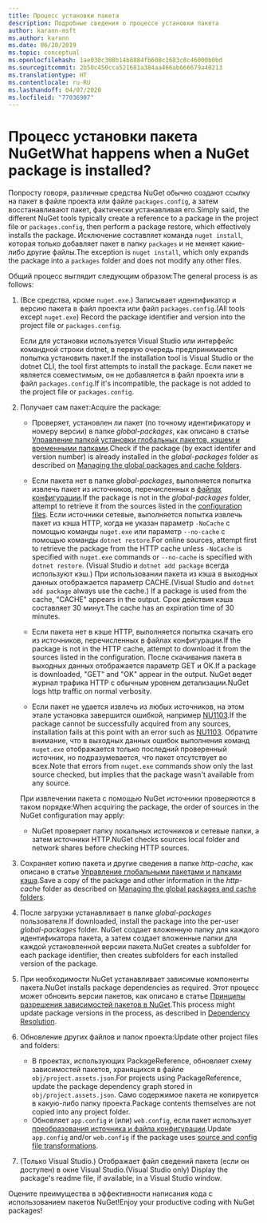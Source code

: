 ```yaml
---
title: Процесс установки пакета
description: Подробные сведения о процессе установки пакета
author: karann-msft
ms.author: karann
ms.date: 06/20/2019
ms.topic: conceptual
ms.openlocfilehash: 1ae030c308b14b8884fb608c1683c8c46000b0bd
ms.sourcegitcommit: 2b50c450cca521681a384aa466ab666679a40213
ms.translationtype: HT
ms.contentlocale: ru-RU
ms.lasthandoff: 04/07/2020
ms.locfileid: "77036907"
---
```

# <a name="what-happens-when-a-nuget-package-is-installed"></a><span data-ttu-id="84cb8-103">Процесс установки пакета NuGet</span><span class="sxs-lookup"><span data-stu-id="84cb8-103">What happens when a NuGet package is installed?</span></span>

<span data-ttu-id="84cb8-104">Попросту говоря, различные средства NuGet обычно создают ссылку на пакет в файле проекта или файле `packages.config`, а затем восстанавливают пакет, фактически устанавливая его.</span><span class="sxs-lookup"><span data-stu-id="84cb8-104">Simply said, the different NuGet tools typically create a reference to a package in the project file or `packages.config`, then perform a package restore, which effectively installs the package.</span></span> <span data-ttu-id="84cb8-105">Исключение составляет команда `nuget install`, которая только добавляет пакет в папку `packages` и не меняет какие-либо другие файлы.</span><span class="sxs-lookup"><span data-stu-id="84cb8-105">The exception is `nuget install`, which only expands the package into a `packages` folder and does not modify any other files.</span></span>

<span data-ttu-id="84cb8-106">Общий процесс выглядит следующим образом:</span><span class="sxs-lookup"><span data-stu-id="84cb8-106">The general process is as follows:</span></span>

1. <span data-ttu-id="84cb8-107">(Все средства, кроме `nuget.exe`.) Записывает идентификатор и версию пакета в файл проекта или файл `packages.config`.</span><span class="sxs-lookup"><span data-stu-id="84cb8-107">(All tools except `nuget.exe`) Record the package identifier and version into the project file or `packages.config`.</span></span>

   <span data-ttu-id="84cb8-108">Если для установки используется Visual Studio или интерфейс командной строки dotnet, в первую очередь предпринимается попытка установить пакет.</span><span class="sxs-lookup"><span data-stu-id="84cb8-108">If the installation tool is Visual Studio or the dotnet CLI, the tool first attempts to install the package.</span></span> <span data-ttu-id="84cb8-109">Если пакет не является совместимым, он не добавляется в файл проекта или в файл `packages.config`.</span><span class="sxs-lookup"><span data-stu-id="84cb8-109">If it's incompatible, the package is not added to the project file or `packages.config`.</span></span>

2. <span data-ttu-id="84cb8-110">Получает сам пакет:</span><span class="sxs-lookup"><span data-stu-id="84cb8-110">Acquire the package:</span></span>
   - <span data-ttu-id="84cb8-111">Проверяет, установлен ли пакет (по точному идентификатору и номеру версии) в папке *global-packages*, как описано в статье [Управление папкой установки глобальных пакетов, кэшем и временными папками](../consume-packages/managing-the-global-packages-and-cache-folders.md).</span><span class="sxs-lookup"><span data-stu-id="84cb8-111">Check if the package (by exact identifer and version number) is already installed in the *global-packages* folder as described on [Managing the global packages and cache folders](../consume-packages/managing-the-global-packages-and-cache-folders.md).</span></span>

   - <span data-ttu-id="84cb8-112">Если пакета нет в папке *global-packages*, выполняется попытка извлечь пакет из источников, перечисленных в [файлах конфигурации](../consume-packages/Configuring-NuGet-Behavior.md).</span><span class="sxs-lookup"><span data-stu-id="84cb8-112">If the package is not in the *global-packages* folder, attempt to retrieve it from the sources listed in the [configuration files](../consume-packages/Configuring-NuGet-Behavior.md).</span></span> <span data-ttu-id="84cb8-113">Если источники сетевые, выполняется попытка извлечь пакет из кэша HTTP, когда не указан параметр `-NoCache` с помощью команды `nuget.exe` или параметр `--no-cache` с помощью команды `dotnet restore`.</span><span class="sxs-lookup"><span data-stu-id="84cb8-113">For online sources, attempt first to retrieve the package from the HTTP cache unless `-NoCache` is specified with `nuget.exe` commands or `--no-cache` is specified with `dotnet restore`.</span></span> <span data-ttu-id="84cb8-114">(Visual Studio и `dotnet add package` всегда используют кэш.) При использовании пакета из кэша в выходных данных отображается параметр CACHE.</span><span class="sxs-lookup"><span data-stu-id="84cb8-114">(Visual Studio and `dotnet add package` always use the cache.) If a package is used from the cache, "CACHE" appears in the output.</span></span> <span data-ttu-id="84cb8-115">Срок действия кэша составляет 30 минут.</span><span class="sxs-lookup"><span data-stu-id="84cb8-115">The cache has an expiration time of 30 minutes.</span></span>

   - <span data-ttu-id="84cb8-116">Если пакета нет в кэше HTTP, выполняется попытка скачать его из источников, перечисленных в файлах конфигурации.</span><span class="sxs-lookup"><span data-stu-id="84cb8-116">If the package is not in the HTTP cache, attempt to download it from the sources listed in the configuration.</span></span> <span data-ttu-id="84cb8-117">После скачивания пакета в выходных данных отображается параметр GET и ОК.</span><span class="sxs-lookup"><span data-stu-id="84cb8-117">If a package is downloaded, "GET" and "OK" appear in the output.</span></span> <span data-ttu-id="84cb8-118">NuGet ведет журнал трафика HTTP с обычным уровнем детализации.</span><span class="sxs-lookup"><span data-stu-id="84cb8-118">NuGet logs http traffic on normal verbosity.</span></span>

   - <span data-ttu-id="84cb8-119">Если пакет не удается извлечь из любых источников, на этом этапе установка завершится ошибкой, например [NU1103](../reference/errors-and-warnings/NU1103.md).</span><span class="sxs-lookup"><span data-stu-id="84cb8-119">If the package cannot be successfully acquired from any sources, installation fails at this point with an error such as [NU1103](../reference/errors-and-warnings/NU1103.md).</span></span> <span data-ttu-id="84cb8-120">Обратите внимание, что в выходных данных ошибок выполнения команд `nuget.exe` отображается только последний проверенный источник, но подразумевается, что пакет отсутствует во всех.</span><span class="sxs-lookup"><span data-stu-id="84cb8-120">Note that errors from `nuget.exe` commands show only the last source checked, but implies that the package wasn't available from any source.</span></span>

   <span data-ttu-id="84cb8-121">При извлечении пакета с помощью NuGet источники проверяются в таком порядке:</span><span class="sxs-lookup"><span data-stu-id="84cb8-121">When acquiring the package, the order of sources in the NuGet configuration may apply:</span></span>

   - <span data-ttu-id="84cb8-122">NuGet проверяет папку локальных источников и сетевые папки, а затем источники HTTP.</span><span class="sxs-lookup"><span data-stu-id="84cb8-122">NuGet checks sources local folder and network shares before checking HTTP sources.</span></span>

3. <span data-ttu-id="84cb8-123">Сохраняет копию пакета и другие сведения в папке *http-cache*, как описано в статье [Управление глобальными пакетами и папками кэша](../consume-packages/managing-the-global-packages-and-cache-folders.md).</span><span class="sxs-lookup"><span data-stu-id="84cb8-123">Save a copy of the package and other information in the *http-cache* folder as described on [Managing the global packages and cache folders](../consume-packages/managing-the-global-packages-and-cache-folders.md).</span></span>

4. <span data-ttu-id="84cb8-124">После загрузки устанавливает в папке *global-packages* пользователя.</span><span class="sxs-lookup"><span data-stu-id="84cb8-124">If downloaded, install the package into the per-user *global-packages* folder.</span></span> <span data-ttu-id="84cb8-125">NuGet создает вложенную папку для каждого идентификатора пакета, а затем создает вложенные папки для каждой установленной версии пакета.</span><span class="sxs-lookup"><span data-stu-id="84cb8-125">NuGet creates a subfolder for each package identifier, then creates subfolders for each installed version of the package.</span></span>

5. <span data-ttu-id="84cb8-126">При необходимости NuGet устанавливает зависимые компоненты пакета.</span><span class="sxs-lookup"><span data-stu-id="84cb8-126">NuGet installs package dependencies as required.</span></span> <span data-ttu-id="84cb8-127">Этот процесс может обновить версии пакетов, как описано в статье [Принципы разрешения зависимостей пакетов в NuGet](../concepts/dependency-resolution.md).</span><span class="sxs-lookup"><span data-stu-id="84cb8-127">This process might update package versions in the process, as described in [Dependency Resolution](../concepts/dependency-resolution.md).</span></span>

6. <span data-ttu-id="84cb8-128">Обновление других файлов и папок проекта:</span><span class="sxs-lookup"><span data-stu-id="84cb8-128">Update other project files and folders:</span></span>

    - <span data-ttu-id="84cb8-129">В проектах, использующих PackageReference, обновляет схему зависимостей пакетов, хранящихся в файле `obj/project.assets.json`.</span><span class="sxs-lookup"><span data-stu-id="84cb8-129">For projects using PackageReference, update the package dependency graph stored in `obj/project.assets.json`.</span></span> <span data-ttu-id="84cb8-130">Само содержимое пакета не копируется в какую-либо папку проекта.</span><span class="sxs-lookup"><span data-stu-id="84cb8-130">Package contents themselves are not copied into any project folder.</span></span>
    - <span data-ttu-id="84cb8-131">Обновляет `app.config` и (или) `web.config`, если пакет использует [преобразования источника и файла конфигурации](../create-packages/source-and-config-file-transformations.md).</span><span class="sxs-lookup"><span data-stu-id="84cb8-131">Update `app.config` and/or `web.config` if the package uses [source and config file transformations](../create-packages/source-and-config-file-transformations.md).</span></span>

7. <span data-ttu-id="84cb8-132">(Только Visual Studio.) Отображает файл сведений пакета (если он доступен) в окне Visual Studio.</span><span class="sxs-lookup"><span data-stu-id="84cb8-132">(Visual Studio only) Display the package's readme file, if available, in a Visual Studio window.</span></span>

<span data-ttu-id="84cb8-133">Оцените преимущества в эффективности написания кода с использованием пакетов NuGet!</span><span class="sxs-lookup"><span data-stu-id="84cb8-133">Enjoy your productive coding with NuGet packages!</span></span>
